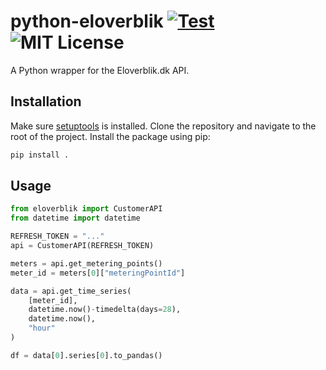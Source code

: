 # python-eloverblik [![Test](https://github.com/SimonLarsen/energinet-eloverblik/actions/workflows/test.yml/badge.svg)](https://github.com/SimonLarsen/energinet-eloverblik/actions/workflows/test.yml) ![MIT License](https://img.shields.io/badge/license-MIT%20License-blue.svg)

A Python wrapper for the Eloverblik.dk API.

## Installation

Make sure [setuptools](https://github.com/pypa/setuptools) is installed.
Clone the repository and navigate to the root of the project.
Install the package using pip:

```bash
pip install .
```

## Usage

```python
from eloverblik import CustomerAPI
from datetime import datetime

REFRESH_TOKEN = "..."
api = CustomerAPI(REFRESH_TOKEN)

meters = api.get_metering_points()
meter_id = meters[0]["meteringPointId"]

data = api.get_time_series(
    [meter_id],
    datetime.now()-timedelta(days=28),
    datetime.now(),
    "hour"
)

df = data[0].series[0].to_pandas()
```
